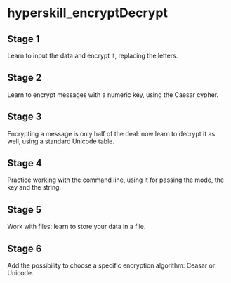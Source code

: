 # hyperskill_encryptDecrypt

<h2>Stage 1</h2>
<p>Learn to input the data and encrypt it, replacing the letters. </p>

<h2>Stage 2</h2>
<p>Learn to encrypt messages with a numeric key, using the Caesar cypher.  </p>

<h2>Stage 3</h2>
<p>Encrypting a message is only half of the deal: now learn to decrypt it as well, using a standard Unicode table. </p>

<h2>Stage 4</h2>
<p>Practice working with the command line, using it for passing the mode, the key and the string. </p>

<h2>Stage 5</h2>
<p>Work with files: learn to store your data in a file.  </p>

<h2>Stage 6</h2>
<p>Add the possibility to choose a specific encryption algorithm: Ceasar or Unicode. </p>
